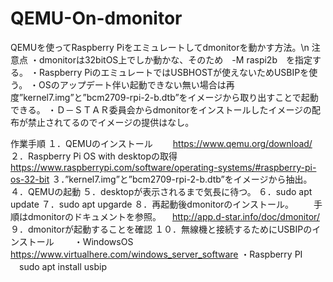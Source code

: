 # QEMU-On-dmonitor

QEMUを使ってRaspberry Piをエミュレートしてdmonitorを動かす方法。\n
注意点
・dmonitorは32bitOS上でしか動かな、そのため　-M raspi2b　を指定する。
・Raspberry PiのエミュレートではUSBHOSTが使えないためUSBIPを使う。
・OSのアップデート伴い起動できない無い場合は再度”kernel7.img”と”bcm2709-rpi-2-b.dtb”をイメージから取り出すことで起動できる。
・Ｄ－ＳＴＡＲ委員会からdmonitorをインストールしたイメージの配布が禁止されてるのでイメージの提供はなし。

作業手順
１．QEMUのインストール
　　https://www.qemu.org/download/
２．Raspberry Pi OS with desktopの取得
　　https://www.raspberrypi.com/software/operating-systems/#raspberry-pi-os-32-bit
３．”kernel7.img”と”bcm2709-rpi-2-b.dtb”をイメージから抽出。
４．QEMUの起動
５．desktopが表示されるまで気長に待つ。
６．sudo apt update
７．sudo apt upgarde
８．再起動後dmonitorのインストール。
　　手順はdmonitorのドキュメントを参照。
  　http://app.d-star.info/doc/dmonitor/
９．dmonitorが起動することを確認
１０．無線機と接続するためにUSBIPのインストール
　　・WindowsOS
     https://www.virtualhere.com/windows_server_software
   ・Raspberry PI 
   　sudo apt install usbip
